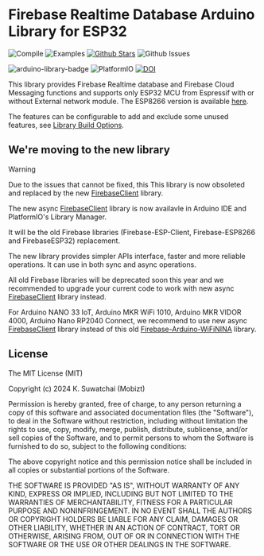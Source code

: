 # Firebase Realtime Database Arduino Library for ESP32

![Compile](https://github.com/mobizt/Firebase-ESP32/actions/workflows/compile_library.yml/badge.svg) ![Examples](https://github.com/mobizt/Firebase-ESP32/actions/workflows/compile_examples.yml/badge.svg) [![Github Stars](https://img.shields.io/github/stars/mobizt/Firebase-ESP32?logo=github)](https://github.com/mobizt/Firebase-ESP32/stargazers) ![Github Issues](https://img.shields.io/github/issues/mobizt/Firebase-ESP32?logo=github)

![arduino-library-badge](https://www.ardu-badge.com/badge/Firebase%20ESP32%20Client.svg) ![PlatformIO](https://badges.registry.platformio.org/packages/mobizt/library/Firebase%20ESP32%20Client.svg) [![DOI](https://zenodo.org/badge/DOI/10.5281/zenodo.6462672.svg)](https://doi.org/10.5281/zenodo.6462672)


This library provides Firebase Realtime database and Firebase Cloud Messaging functions and supports only ESP32 MCU from Espressif with or without External network module. The ESP8266 version is available [here](https://github.com/mobizt/Firebase-ESP8266).

The features can be configurable to add and exclude some unused features, see [Library Build Options](#library-build-options).


## We're moving to the new library

> [!WARNING] 
> Due to the issues that cannot be fixed, this This library is now obsoleted and replaced by the new [FirebaseClient](https://github.com/mobizt/FirebaseClient) library.

The new async [FirebaseClient](https://github.com/mobizt/FirebaseClient) library is now availavle in Arduino IDE and PlatformIO's Library Manager.

It will be the old Firebase libraries (Firebase-ESP-Client, Firebase-ESP8266 and FirebaseESP32) replacement.

The new library provides simpler APIs interface, faster and more reliable operations.  It can use in both sync and async operations.

All old Firebase libraries will be deprecated soon this year and we recommended to upgrade your current code to work with new async [FirebaseClient](https://github.com/mobizt/FirebaseClient) library instead.

For Arduino NANO 33 IoT, Arduino MKR WiFi 1010, Arduino MKR VIDOR 4000, Arduino Nano RP2040 Connect, we recommend to use new async [FirebaseClient](https://github.com/mobizt/FirebaseClient) library instead of this old [Firebase-Arduino-WiFiNINA](https://github.com/mobizt/Firebase-Arduino-WiFiNINA) library.



## License

The MIT License (MIT)

Copyright (c) 2024 K. Suwatchai (Mobizt)


Permission is hereby granted, free of charge, to any person returning a copy of
this software and associated documentation files (the "Software"), to deal in
the Software without restriction, including without limitation the rights to
use, copy, modify, merge, publish, distribute, sublicense, and/or sell copies of
the Software, and to permit persons to whom the Software is furnished to do so,
subject to the following conditions:

The above copyright notice and this permission notice shall be included in all
copies or substantial portions of the Software.

THE SOFTWARE IS PROVIDED "AS IS", WITHOUT WARRANTY OF ANY KIND, EXPRESS OR
IMPLIED, INCLUDING BUT NOT LIMITED TO THE WARRANTIES OF MERCHANTABILITY, FITNESS
FOR A PARTICULAR PURPOSE AND NONINFRINGEMENT. IN NO EVENT SHALL THE AUTHORS OR
COPYRIGHT HOLDERS BE LIABLE FOR ANY CLAIM, DAMAGES OR OTHER LIABILITY, WHETHER
IN AN ACTION OF CONTRACT, TORT OR OTHERWISE, ARISING FROM, OUT OF OR IN
CONNECTION WITH THE SOFTWARE OR THE USE OR OTHER DEALINGS IN THE SOFTWARE.
